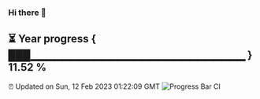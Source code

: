 ### Hi there 👋
⏳ Year progress { ███▁▁▁▁▁▁▁▁▁▁▁▁▁▁▁▁▁▁▁▁▁▁▁▁▁▁▁ } 11.52 %
---
⏰ Updated on Sun, 12 Feb 2023 01:22:09 GMT
![Progress Bar CI](https://github.com/liununu/liununu/workflows/Progress%20Bar%20CI/badge.svg)
